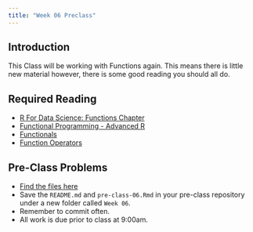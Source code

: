 ```yaml
---
title: "Week 06 Preclass"
---
```



## Introduction

This Class will be working with Functions again. This means there is little new material however, there is some good reading you should all do. 




## Required Reading

- [R For Data Science: Functions Chapter](http://r4ds.had.co.nz/functions.html)
- [Functional Programming - Advanced R](http://adv-r.had.co.nz/Functional-programming.html)
- [Functionals](http://adv-r.had.co.nz/Functionals.html)
- [Function Operators](http://adv-r.had.co.nz/Function-operators.html)
    
## Pre-Class Problems

- [Find the files here](https://github.com/PHP-2560/pre-class/tree/master/Week%2006)
- Save the `README.md` and `pre-class-06.Rmd` in your pre-class repository under a new folder called `Week 06`. 
- Remember to commit often. 
- All work is due prior to class at 9:00am.
